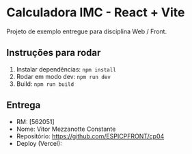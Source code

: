 # Calculadora IMC - React + Vite

Projeto de exemplo entregue para disciplina Web / Front.

## Instruções para rodar

1. Instalar dependências: `npm install`
2. Rodar em modo dev: `npm run dev`
3. Build: `npm run build`

## Entrega
- RM: [562051]
- Nome: Vitor Mezzanotte Constante
- Repositório: https://github.com/ESPICPFRONT/cp04
- Deploy (Vercel): 



